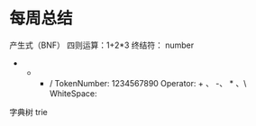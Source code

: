 # 每周总结
产生式（BNF）
四则运算：1+2*3
终结符： number
+ - * /
TokenNumber: 1234567890
Operator: + 、 -、 * 、\ 
WhiteSpace:

字典树 trie
